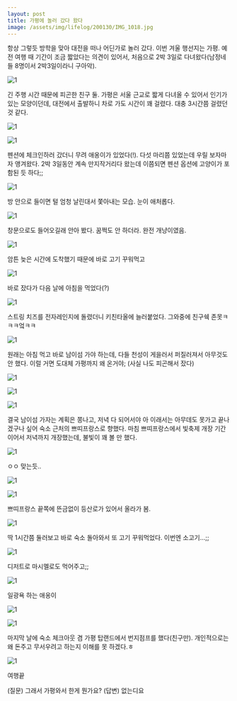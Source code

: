 ```yaml
---
layout: post
title: 가평에 놀러 갔다 왔다
image: /assets/img/lifelog/200130/IMG_1018.jpg
---
```


항상 그렇듯 방학을 맞아 대전을 떠나 어딘가로 놀러 갔다. 이번 겨울 행선지는 가평.
예전 여행 때 기간이 조금 짧았다는 의견이 있어서, 처음으로 2박 3일로 다녀왔다(남정네들 8명이서 2박3일이라니 구아악).

![1](/assets/img/lifelog/200130/IMG_0998.jpg)

긴 주행 시간 때문에 피곤한 친구 둘.
가평은 서울 근교로 짧게 다녀올 수 있어서 인기가 있는 모양이던데, 대전에서 출발하니 차로 가도 시간이 꽤 걸렸다. 대충 3시간쯤 걸렸던 것 같다.

![1](/assets/img/lifelog/200130/IMG_1001.jpg)

![1](/assets/img/lifelog/200130/2.jpg)

펜션에 체크인하러 갔더니 무려 애옹이가 있었다(!). 다섯 마리쯤 있었는데 우릴 보자마자 앵겨왔다.
2박 3일동안 계속 만지작거리다 왔는데 이쯤되면 펜션 옵션에 고양이가 포함된 듯 하다;;

![1](/assets/img/lifelog/200130/1.jpeg)

방 안으로 들이면 털 엄청 날린대서 쫓아내는 모습. 눈이 애처롭다.

![1](/assets/img/lifelog/200130/IMG_1014.JPG)

창문으로도 들어오길래 안아 봤다. 꿈쩍도 안 하더라. 완전 개냥이였음.

![1](/assets/img/lifelog/200130/IMG_1005.jpg)

암튼 늦은 시간에 도착했기 때문에 바로 고기 꾸워먹고

![1](/assets/img/lifelog/200130/IMG_1008.jpg)

바로 잤다가 다음 날에 아침을 먹었다(?)

![1](/assets/img/lifelog/200130/IMG_1011.jpg)

스트링 치즈를 전자레인지에 돌렸더니 키친타올에 늘러붙었다. 그와중에 친구쉑 존못ㅋㅋㅋ엌ㅋㅋ

![1](/assets/img/lifelog/200130/IMG_1013.jpg)

원래는 아침 먹고 바로 남이섬 가야 하는데, 다들 천성이 게을러서 퍼질러져서 아무것도 안 했다. 이럴 거면 도대체 가평까지 왜 온거야;
(사실 나도 피곤해서 잤다)

![1](/assets/img/lifelog/200130/IMG_1017.jpg)

![1](/assets/img/lifelog/200130/IMG_1018.jpg)

![1](/assets/img/lifelog/200130/IMG_1048.jpg)

결국 남이섬 가자는 계획은 쫑나고, 저녁 다 되어서야 아 이래서는 아무데도 못가고 끝나겠구나 싶어 숙소 근처의 쁘띠프랑스로 향했다.
마침 쁘띠프랑스에서 빛축제 개장 기간이어서 저녁까지 개장했는데, 불빛이 꽤 볼 만 했다.

![1](/assets/img/lifelog/200130/IMG_1019.jpg)

ㅇㅇ 맞는듯..

![1](/assets/img/lifelog/200130/IMG_1047.jpg)

![1](/assets/img/lifelog/200130/IMG_1036.jpg)

쁘띠프랑스 끝쪽에 뜬금없이 등산로가 있어서 올라가 봄.

![1](/assets/img/lifelog/200130/IMG_1049.jpg)

딱 1시간쯤 둘러보고 바로 숙소 돌아와서 또 고기 꾸워먹었다. 이번엔 소고기...;;

![1](/assets/img/lifelog/200130/IMG_1050.jpg)

디저트로 마시멜로도 먹어주고;;

![1](/assets/img/lifelog/200130/IMG_1054.jpg)

일광욕 하는 애옹이

![1](/assets/img/lifelog/200130/IMG_1055.jpg)

![1](/assets/img/lifelog/200130/IMG_1078.JPG)

마지막 날에 숙소 체크아웃 겸 가평 탑랜드에서 번지점프를 했다(친구만). 개인적으로는 왜 돈주고 무서우려고 하는지 이해를 못 하겠다.ㅎ

![1](/assets/img/lifelog/200130/IMG_1086.jpg)

여행끝

(질문) 그래서 가평와서 한게 뭔가요? (답변) 없는디요
